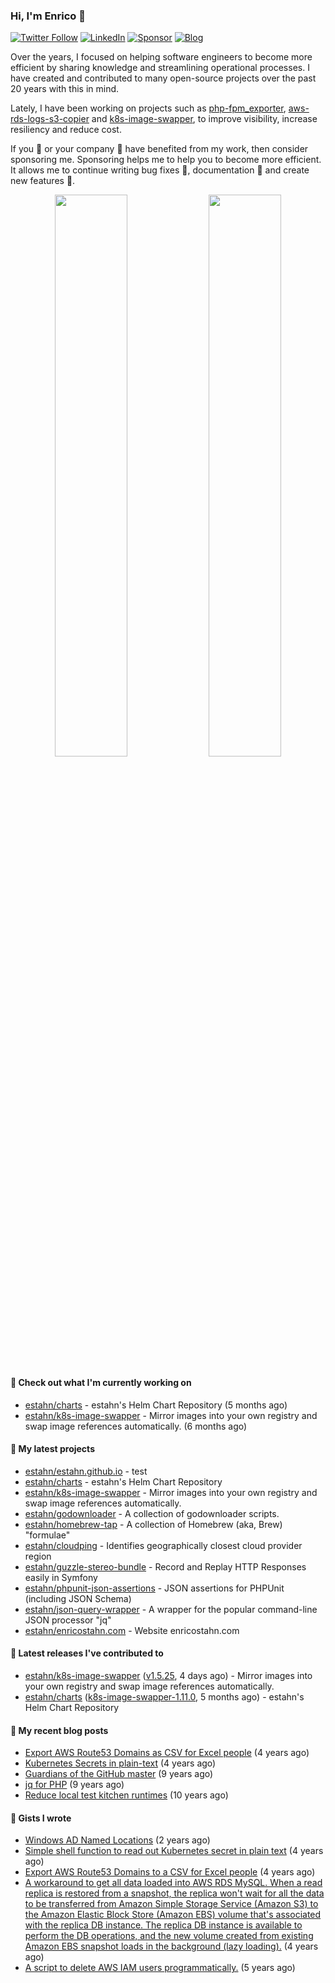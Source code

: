 ### Hi, I'm Enrico 👋

[![Twitter Follow](https://img.shields.io/twitter/follow/estahn?color=green&logo=twitter&style=for-the-badge)](http://twitter.com/estahn)
[![LinkedIn](https://img.shields.io/badge/LinkedIn--%20?style=for-the-badge&logo=linkedin&color=green)](https://linkedin.com/in/enricostahn)
[![Sponsor](https://img.shields.io/github/sponsors/estahn?color=green&logo=github-sponsors&style=for-the-badge)](https://github.com/sponsors/estahn)
[![Blog](https://img.shields.io/badge/Blog--%20?style=for-the-badge&logo=blog&color=green)](https://enricotahn.com)

Over the years, I focused on helping software engineers to become more efficient by sharing knowledge and streamlining operational processes. I have created and contributed to many open-source projects over the past 20 years with this in mind.

Lately, I have been working on projects such as [php-fpm_exporter](https://github.com/hipages/php-fpm_exporter), [aws-rds-logs-s3-copier](https://github.com/hipagesgroup/aws-rds-logs-s3-copier) and [k8s-image-swapper](https://github.com/estahn/k8s-image-swapper), to improve visibility, increase resiliency and reduce cost.

If you :bust_in_silhouette: or your company :office: have benefited from my work, then consider sponsoring me. Sponsoring helps me to help you to become more efficient. It allows me to continue writing bug fixes :bug:, documentation :memo: and create new features :unicorn:.

<p align="center">
  <img width="48%" src="https://github-readme-stats.vercel.app/api?username=estahn&show_icons=true&theme=default" />
  <img width="48%" src="https://github-readme-streak-stats.herokuapp.com/?user=estahn&theme=default" />
</p>

#### 👷 Check out what I'm currently working on

- [estahn/charts](https://github.com/estahn/charts) - estahn&#39;s Helm Chart Repository (5 months ago)
- [estahn/k8s-image-swapper](https://github.com/estahn/k8s-image-swapper) - Mirror images into your own registry and swap image references automatically. (6 months ago)

#### 🌱 My latest projects

- [estahn/estahn.github.io](https://github.com/estahn/estahn.github.io) - test
- [estahn/charts](https://github.com/estahn/charts) - estahn&#39;s Helm Chart Repository
- [estahn/k8s-image-swapper](https://github.com/estahn/k8s-image-swapper) - Mirror images into your own registry and swap image references automatically.
- [estahn/godownloader](https://github.com/estahn/godownloader) - A collection of godownloader scripts.
- [estahn/homebrew-tap](https://github.com/estahn/homebrew-tap) - A collection of Homebrew (aka, Brew) &#34;formulae&#34;
- [estahn/cloudping](https://github.com/estahn/cloudping) - Identifies geographically closest cloud provider region
- [estahn/guzzle-stereo-bundle](https://github.com/estahn/guzzle-stereo-bundle) - Record and Replay HTTP Responses easily in Symfony
- [estahn/phpunit-json-assertions](https://github.com/estahn/phpunit-json-assertions) - JSON assertions for PHPUnit (including JSON Schema)
- [estahn/json-query-wrapper](https://github.com/estahn/json-query-wrapper) - A wrapper for the popular command-line JSON processor &#34;jq&#34;
- [estahn/enricostahn.com](https://github.com/estahn/enricostahn.com) - Website enricostahn.com

#### 🔭 Latest releases I've contributed to

- [estahn/k8s-image-swapper](https://github.com/estahn/k8s-image-swapper) ([v1.5.25](https://github.com/estahn/k8s-image-swapper/releases/tag/v1.5.25), 4 days ago) - Mirror images into your own registry and swap image references automatically.
- [estahn/charts](https://github.com/estahn/charts) ([k8s-image-swapper-1.11.0](https://github.com/estahn/charts/releases/tag/k8s-image-swapper-1.11.0), 5 months ago) - estahn&#39;s Helm Chart Repository

#### 📜 My recent blog posts

- [Export AWS Route53 Domains as CSV for Excel people](https://enricostahn.com/post/export-route53-domains-to-csv/) (4 years ago)
- [Kubernetes Secrets in plain-text](https://enricostahn.com/post/kubernetes-secrets-in-plaintext/) (4 years ago)
- [Guardians of the GitHub master](https://enricostahn.com/post/2016-03-27-guardians-of-the-github-master/) (9 years ago)
- [jq for PHP](https://enricostahn.com/post/2016-03-05-jq-for-php/) (9 years ago)
- [Reduce local test kitchen runtimes](https://enricostahn.com/post/2015-03-17-reduce-local-test-kitchen-runtimes/) (10 years ago)

#### 📓 Gists I wrote

- [Windows AD Named Locations](https://gist.github.com/3bc4165706f517b26bcf75ee21d33ecd) (2 years ago)
- [Simple shell function to read out Kubernetes secret in plain text](https://gist.github.com/6b8cfac387ffacc8738cbe2ffb675932) (4 years ago)
- [Export AWS Route53 Domains to a CSV for Excel people](https://gist.github.com/33ee9f0ecede6416a168489a7a24ee24) (4 years ago)
- [A workaround to get all data loaded into AWS RDS MySQL. When a read replica is restored from a snapshot, the replica won&#39;t wait for all the data to be transferred from Amazon Simple Storage Service (Amazon S3) to the Amazon Elastic Block Store (Amazon EBS) volume that&#39;s associated with the replica DB instance. The replica DB instance is available to perform the DB operations, and the new volume created from existing Amazon EBS snapshot loads in the background (lazy loading).](https://gist.github.com/8f829cec789ebe5800e99d2dc83ead1b) (4 years ago)
- [A script to delete AWS IAM users programmatically.](https://gist.github.com/b93d19f117a1b0cca90bc4567770c042) (5 years ago)

